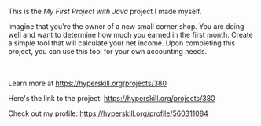 This is the *My First Project with Java* project I made myself.


<p>Imagine that you're the owner of a new small corner shop. You are doing well and want to determine how much you earned in the first month. Create a simple tool that will calculate your net income. Upon completing this project, you can use this tool for your own accounting needs.</p><br/><br/>Learn more at <a href="https://hyperskill.org/projects/380?utm_source=ide&utm_medium=ide&utm_campaign=ide&utm_content=project-card">https://hyperskill.org/projects/380</a>

Here's the link to the project: https://hyperskill.org/projects/380

Check out my profile: https://hyperskill.org/profile/560311084